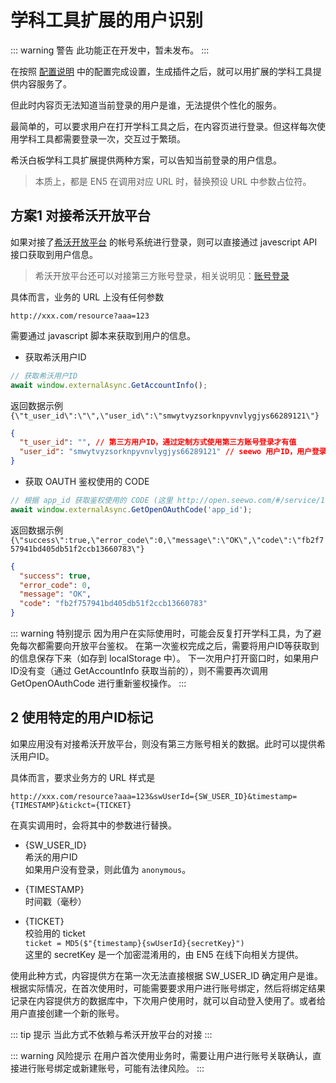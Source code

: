 # 学科工具扩展的用户识别

::: warning 警告
此功能正在开发中，暂未发布。
:::

在按照 [配置说明](./02Configurations.md) 中的配置完成设置，生成插件之后，就可以用扩展的学科工具提供内容服务了。

但此时内容页无法知道当前登录的用户是谁，无法提供个性化的服务。

最简单的，可以要求用户在打开学科工具之后，在内容页进行登录。但这样每次使用学科工具都需要登录一次，交互过于繁琐。

希沃白板学科工具扩展提供两种方案，可以告知当前登录的用户信息。

> 本质上，都是 EN5 在调用对应 URL 时，替换预设 URL 中参数占位符。

## 方案1 对接希沃开放平台

如果对接了[希沃开放平台](http://open.seewo.com/#/service/1112/doc/1695) 的帐号系统进行登录，则可以直接通过 javescript API 接口获取到用户信息。

> 希沃开放平台还可以对接第三方账号登录，相关说明见：[账号登录](../../guide/01Account.md)

具体而言，业务的 URL 上没有任何参数

`http://xxx.com/resource?aaa=123`

需要通过 javascript 脚本来获取到用户的信息。

* 获取希沃用户ID

```js
// 获取希沃用户ID
await window.externalAsync.GetAccountInfo();
```

返回数据示例 `{\"t_user_id\":\"\",\"user_id\":\"smwytvyzsorknpyvnvlygjys66289121\"}`

```json
{
  "t_user_id": "", // 第三方用户ID，通过定制方式使用第三方账号登录才有值
  "user_id": "smwytvyzsorknpyvnvlygjys66289121" // seewo 用户ID，用户登录之后有值
}
```

* 获取 OAUTH 鉴权使用的 CODE

```js
// 根据 app_id 获取鉴权使用的 CODE (这里 http://open.seewo.com/#/service/1112/doc/1695 的 app_id 的 CODE)
await window.externalAsync.GetOpenOAuthCode('app_id');
```

返回数据示例 `{\"success\":true,\"error_code\":0,\"message\":\"OK\",\"code\":\"fb2f757941bd405db51f2ccb13660783\"}`

```json
{
  "success": true,
  "error_code": 0,
  "message": "OK",
  "code": "fb2f757941bd405db51f2ccb13660783"
}
```

::: warning 特别提示
因为用户在实际使用时，可能会反复打开学科工具，为了避免每次都需要向开放平台鉴权。
在第一次鉴权完成之后，需要将用户ID等获取到的信息保存下来（如存到 localStorage 中）。
下一次用户打开窗口时，如果用户ID没有变（通过 GetAccountInfo 获取当前的），则不需要再次调用 GetOpenOAuthCode 进行重新鉴权操作。
:::

## 2 使用特定的用户ID标记

如果应用没有对接希沃开放平台，则没有第三方账号相关的数据。此时可以提供希沃用户ID。

具体而言，要求业务方的 URL 样式是

`http://xxx.com/resource?aaa=123&swUserId={SW_USER_ID}&timestamp={TIMESTAMP}&tickct={TICKET}`

在真实调用时，会将其中的参数进行替换。

* {SW_USER_ID}  
希沃的用户ID  
如果用户没有登录，则此值为 `anonymous`。

* {TIMESTAMP}  
时间戳（毫秒）  

* {TICKET}  
校验用的 ticket  
`ticket = MD5($"{timestamp}{swUserId}{secretKey}")`  
这里的 secretKey 是一个加密混淆用的，由 EN5 在线下向相关方提供。

使用此种方式，内容提供方在第一次无法直接根据 SW_USER_ID 确定用户是谁。
根据实际情况，在首次使用时，可能需要要求用户进行账号绑定，然后将绑定结果记录在内容提供方的数据库中，下次用户使用时，就可以自动登入使用了。或者给用户直接创建一个新的账号。

::: tip 提示
当此方式不依赖与希沃开放平台的对接
:::

::: warning 风险提示
在用户首次使用业务时，需要让用户进行账号关联确认，直接进行账号绑定或新建账号，可能有法律风险。
:::
